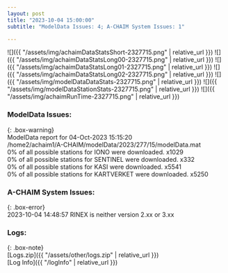 ```yaml
---
layout: post
title: "2023-10-04 15:00:00"
subtitle: "ModelData Issues: 4; A-CHAIM System Issues: 1"

---
```


![]({{ "/assets/img/achaimDataStatsShort-2327715.png" | relative_url }})
![]({{ "/assets/img/achaimDataStatsLong00-2327715.png" | relative_url }})
![]({{ "/assets/img/achaimDataStatsLong01-2327715.png" | relative_url }})
![]({{ "/assets/img/achaimDataStatsLong02-2327715.png" | relative_url }})
![]({{ "/assets/img/modelDataDataStats-2327715.png" | relative_url }})
![]({{ "/assets/img/modelDataStationStats-2327715.png" | relative_url }})
![]({{ "/assets/img/achaimRunTime-2327715.png" | relative_url }})


### ModelData Issues:  
  
{: .box-warning}  
 ModelData report for 04-Oct-2023 15:15:20   
 /home2/achaim1/A-CHAIM/modelData/2023/277/15/modelData.mat   
 0% of all possible stations for IONO were downloaded. x1029   
 0% of all possible stations for SENTINEL were downloaded. x332   
 0% of all possible stations for KASI were downloaded. x5541   
 0% of all possible stations for KARTVERKET were downloaded. x5250   
  
### A-CHAIM System Issues:  
  
{: .box-error}  
2023-10-04 14:48:57 RINEX is neither version 2.xx or 3.xx  

### Logs:  
  
{: .box-note}  
[Logs.zip]({{ "/assets/other/logs.zip" | relative_url }})  
[Log Info]({{ "/logInfo" | relative_url }})  
